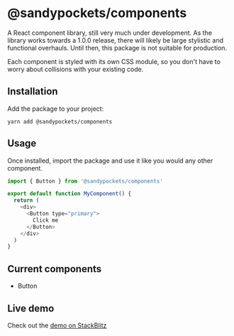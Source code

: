 # @sandypockets/components

A React component library, still very much under development. As the library works towards a 1.0.0 release, there will likely be large stylistic and functional overhauls. Until then, this package is not suitable for production.

Each component is styled with its own CSS module, so you don't have to worry about collisions with your existing code. 

## Installation
Add the package to your project:

```shell
yarn add @sandypockets/components
```

## Usage
Once installed, import the package and use it like you would any other component.

```javascript
import { Button } from '@sandypockets/components'

export default function MyComponent() {
  return (
    <div>
      <Button type="primary">
        Click me
      </Button>
    </div>
  )
}
```

## Current components
- Button

## Live demo
Check out the [demo on StackBlitz](https://stackblitz.com/edit/react-uyja8n?file=src/App.js)
